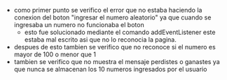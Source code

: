 - como primer punto se verifico el error que no estaba haciendo la conexion del boton "ingresar el numero aleatorio" ya que cuando se ingresaba un numero no funcionaba el boton
    - esto fue solucionado mediante el comando addEventListener este estaba mal escrito asi que no lo reconocia la pagina.
- despues de esto tambien se verifico que no reconoce si el numero es mayor de 100 o menor que 1
- tambien se verifico que no muestra el mensaje perdistes o ganastes ya que nunca se almacenan los 10 numeros ingresados por el usuario 
